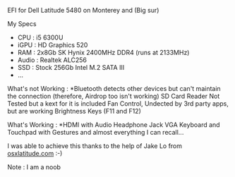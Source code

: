 EFI for Dell Latitude 5480 on Monterey and (Big sur)

My Specs
<ul>
  <li>CPU : i5 6300U</li>
<li>iGPU : HD Graphics 520</li>
<li>RAM : 2x8Gb SK Hynix 2400MHz DDR4 (runs at 2133MHz)</li>
<li>Audio : Realtek ALC256</li>
<li>SSD : Stock 256Gb Intel M.2 SATA III</li>
<li>...</li>
  </ul>

What's not Working : 
*Bluetooth detects other devices but can't maintain the connection (therefore, Airdrop too isn't working)
SD Card Reader Not Tested but a kext for it is included
Fan Control, Undected by 3rd party apps, but are working
Brightness Keys (F11 and F12)

What's Working :
*HDMI with Audio
Headphone Jack
VGA
Keyboard and Touchpad with Gestures
and almost everything I can recall...


I was able to achieve this thanks to the help of Jake Lo from [osxlatitude.com](https://osxlatitude.com) :-)

Note : I am a noob
